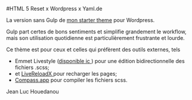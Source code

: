 #HTML 5 Reset x Wordpress x Yaml.de

La version sans Gulp de [mon starter theme](https://github.com/jhouedanou/Html5ResetxMaterializeCSS) pour Wordpress. 

Gulp part certes de bons sentiments et simplifie grandement le workflow, mais son utilisation quotidienne est particulièrement frustrante et lourde. 

Ce thème est pour ceux et celles qui préfèrent des outils externes, tels 
* Emmet Livestyle ([disponible ic ](http://livestyle.io/)) pour une édition bidirectionnelle des fichiers .scss;
* et [LiveReloadX ](http://nitoyon.github.io/livereloadx/)pour recharger les pages;
* [Compass.app](http://compass.kkbox.com/) pour compiler les fichiers scss.
 

Jean Luc Houedanou